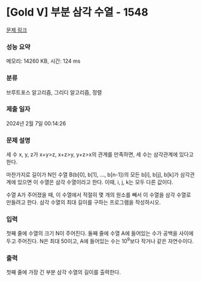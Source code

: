 # [Gold V] 부분 삼각 수열 - 1548 

[문제 링크](https://www.acmicpc.net/problem/1548) 

### 성능 요약

메모리: 14260 KB, 시간: 124 ms

### 분류

브루트포스 알고리즘, 그리디 알고리즘, 정렬

### 제출 일자

2024년 2월 7일 00:14:26

### 문제 설명

<p>세 수 x, y, z가 x+y>z, x+z>y, y+z>x의 관계를 만족하면, 세 수는 삼각관계에 있다고 한다.</p>

<p>마찬가지로 길이가 N인 수열 B(b[0], b[1], ..., b[n-1])의 모든 b[i], b[j], b[k]가 삼각관계에 있으면 이 수열은 삼각 수열이라고 한다. 이때, i, j, k는 모두 다른 값이다.</p>

<p>수열 A가 주어졌을 때, 이 수열에서 적절히 몇 개의 원소를 빼서 이 수열을 삼각 수열로 만들려고 한다. 삼각 수열의 최대 길이를 구하는 프로그램을 작성하시오.</p>

### 입력 

 <p>첫째 줄에 수열의 크기 N이 주어진다. 둘째 줄에 수열 A에 들어있는 수가 공백을 사이에 두고 주어진다. N은 최대 50이고, A에 들어있는 수는 10<sup>9</sup>보다 작거나 같은 자연수이다.</p>

### 출력 

 <p>첫째 줄에 가장 긴 부분 삼각 수열의 길이를 출력한다.</p>

